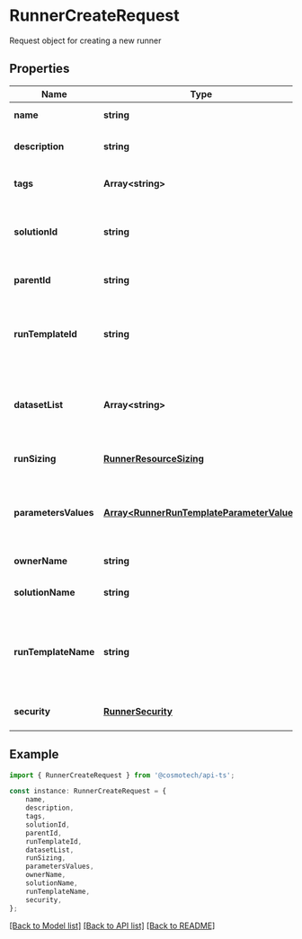 # RunnerCreateRequest

Request object for creating a new runner

## Properties

Name | Type | Description | Notes
------------ | ------------- | ------------- | -------------
**name** | **string** | the Runner name | [default to undefined]
**description** | **string** | the Runner description | [optional] [default to undefined]
**tags** | **Array&lt;string&gt;** | the list of tags | [optional] [default to undefined]
**solutionId** | **string** | the Solution Id associated with this Runner | [default to undefined]
**parentId** | **string** | the Runner parent id | [optional] [default to undefined]
**runTemplateId** | **string** | the Solution Run Template Id associated with this Runner | [default to undefined]
**datasetList** | **Array&lt;string&gt;** | the list of Dataset Id associated to this Runner Run Template | [optional] [default to undefined]
**runSizing** | [**RunnerResourceSizing**](RunnerResourceSizing.md) |  | [optional] [default to undefined]
**parametersValues** | [**Array&lt;RunnerRunTemplateParameterValue&gt;**](RunnerRunTemplateParameterValue.md) | the list of Solution Run Template parameters values | [optional] [default to undefined]
**ownerName** | **string** | the name of the owner | [default to undefined]
**solutionName** | **string** | the Solution name | [optional] [default to undefined]
**runTemplateName** | **string** | the Solution Run Template name associated with this Runner | [optional] [default to undefined]
**security** | [**RunnerSecurity**](RunnerSecurity.md) |  | [optional] [default to undefined]

## Example

```typescript
import { RunnerCreateRequest } from '@cosmotech/api-ts';

const instance: RunnerCreateRequest = {
    name,
    description,
    tags,
    solutionId,
    parentId,
    runTemplateId,
    datasetList,
    runSizing,
    parametersValues,
    ownerName,
    solutionName,
    runTemplateName,
    security,
};
```

[[Back to Model list]](../README.md#documentation-for-models) [[Back to API list]](../README.md#documentation-for-api-endpoints) [[Back to README]](../README.md)
